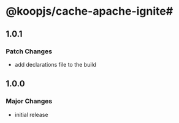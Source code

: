 # @koopjs/cache-apache-ignite#

## 1.0.1
### Patch Changes
- add declarations file to the build

## 1.0.0
### Major Changes
- initial release